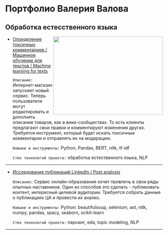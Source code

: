 # Портфолио Валерия Валова
## Обработка естесственного языка
<img src='https://otkritkis.com/wp-content/uploads/2022/02/20582-popup-640x480-1.jpg' align='right' width="350" height="250">

- [Определение токсичных комментариев / Машинное обучение для текстов / Machine learning for texts](https://github.com/valov-vo/portfolio-projects/tree/main/3-nlp/toxic-comments) 

  `Описание:` Интернет-магазин запускает новый сервис. Теперь пользователи могут редактировать и дополнять описания товаров, как в вики-сообществах. То есть клиенты предлагают свои правки и комментируют изменения других. Требуется инструмент, который будет искать токсичные комментарии и отправлять их на модерацию.

  `Навыки и инструменты:` Python, Pandas, BERT, nltk, tf-idf

  `Стек технологий проекта:` обработка естественного языка, NLP
***
- [Исследование публикаций LinkedIn / Post analysis](https://github.com/valov-vo/portfolio-projects/tree/main/6-team-work/mentor) 

  `Описание:` Сервис онлайн-образования хочет привлечь в свои ряды опытных наставников. Один из способов это сделать - публиковать контент, интересный целевой аудитории. Требуется собрать данные о публикациях ЦА и провести их анализ.

  `Навыки и инструменты:` Python: beautifulsoup, selenium, ast, ntlk, numpy, pandas, spacy, seaborn, scikit-learn

  `Стек технологий проекта:` парсинг, eda, topic modeling, NLP
***
